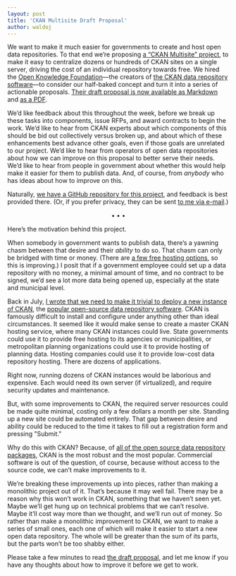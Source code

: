 ```yaml
---
layout: post
title: 'CKAN Multisite Draft Proposal'
author: waldoj
---
```


We want to make it much easier for governments to create and host open data repositories. To that end we’re proposing [a “CKAN Multisite” project](https://github.com/opendata/CKAN-Multisite/), to make it easy to centralize dozens or hundreds of CKAN sites on a single server, driving the cost of an individual repository towards free. We hired the [Open Knowledge Foundation](http://okfn.org)—the creators of [the CKAN data repository software](http://ckan.org/)—to consider our half-baked concept and turn it into a series of actionable proposals. [Their draft proposal is now available as Markdown](https://github.com/opendata/CKAN-Multisite/blob/master/Proposal%20Draft.md) and [as a PDF](https://github.com/opendata/CKAN-Multisite/blob/master/Proposal%20Draft.pdf?raw=true).

We’d like feedback about this throughout the week, before we break up these tasks into components, issue RFPs, and award contracts to begin the work. We’d like to hear from CKAN experts about which components of this should be bid out collectively versus broken up, and about which of these enhancements best advance other goals, even if those goals are unrelated to our project. We’d like to hear from operators of open data repositories about how we can improve on this proposal to better serve their needs. We’d like to hear from people in government about whether this would help make it easier for them to publish data. And, of course, from _anybody_ who has ideas about how to improve on this.

Naturally, [we have a GitHub repository for this project](https://github.com/opendata/CKAN-Multisite/), and feedback is best provided there. (Or, if you prefer privacy, they can be sent [to me via e-mail](mailto:waldo@usodi.org).)

<center>• • •</center>

Here’s the motivation behind this project.

When somebody in government wants to publish data, there’s a yawning chasm between that desire and their _ability_ to do so. That chasm can only be bridged with time or money. (There are [a few free hosting options](http://how-to.usodi.org/basics/data-repositories.html#free-hosting), so this is improving.) I posit that if a government employee could set up a data repository with no money, a minimal amount of time, and no contract to be signed, we’d see a lot more data being opened up, especially at the state and municipal level.

Back in July, [I wrote that we need to make it trivial to deploy a new instance of CKAN](https://github.com/opendata/Open-Data-Needs/issues/5), the [popular open-source data repository software](http://ckan.org/). CKAN is famously difficult to install and configure under anything other than ideal circumstances. It seemed like it would make sense to create a master CKAN hosting service, where many CKAN instances could live. State governments could use it to provide free hosting to its agencies or municipalities, or metropolitan planning organizations could use it to provide hosting of planning data. Hosting companies could use it to provide low-cost data repository hosting. There are dozens of applications.

Right now, running dozens of CKAN instances would be laborious and expensive. Each would need its own server (if virtualized), and require security updates and maintenance.

But, with some improvements to CKAN, the required server resources could be made quite minimal, costing only a few dollars a month per site. Standing up a new site could be automated entirely. That gap between desire and ability could be reduced to the time it takes to fill out a registration form and pressing "Submit."

Why do this with CKAN? Because, of [all of the open source data repository packages](http://how-to.usodi.org/basics/data-repositories.html#open-source-software), CKAN is the most robust and the most popular. Commercial software is out of the question, of course, because without access to the source code, we can’t make improvements to it.

We’re breaking these improvements up into pieces, rather than making a monolithic project out of it. That’s because it may well fail. There may be a reason why this won’t work in CKAN, something that we haven’t seen yet. Maybe we’ll get hung up on technical problems that we can’t resolve. Maybe it’ll cost way more than we thought, and we’ll run out of money. So rather than make a monolithic improvement to CKAN, we want to make a series of small ones, each one of which will make it easier to start a new open data repository. The whole will be greater than the sum of its parts, but the parts won’t be too shabby either.

Please take a few minutes to read [the draft proposal](https://github.com/opendata/CKAN-Multisite/blob/master/Proposal%20Draft.md), and let me know if you have any thoughts about how to improve it before we get to work.

